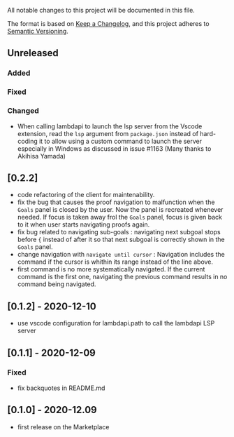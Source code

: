 All notable changes to this project will be documented in this file.

The format is based on [Keep a Changelog](https://keepachangelog.com/),
and this project adheres to [Semantic Versioning](https://semver.org/).

## Unreleased

### Added

### Fixed

### Changed
- When calling lambdapi to launch the lsp server from the Vscode extension, read the `lsp` argument from `package.json` instead of hard-coding it to allow using a custom command to launch the server especially in Windows as discussed in issue #1163 (Many thanks to Akihisa Yamada)

## [0.2.2]
- code refactoring of the client for maintenability.
- fix the bug that causes the proof navigation to malfunction when the `Goals` panel is closed by the user. Now the panel is recreated whenever needed. If focus is taken away frol the `Goals` panel, focus is given back to it when user starts navigating proofs again.
- fix bug related to navigating sub-goals : navigating next subgoal stops before `{` instead of after it so that next subgoal is correctly shown in the `Goals` panel.
- change navigation with ``navigate until cursor`` : Navigation includes the command if the cursor is whithin its range instead of the line above. 
- first command is no more systematically navigated. If the current command is the first one, navigating the previous command results in no command being navigated.

## [0.1.2] - 2020-12-10
- use vscode configuration for lambdapi.path to call the lambdapi LSP server

## [0.1.1] - 2020-12-09

### Fixed
- fix backquotes in README.md

## [0.1.0] - 2020-12.09
- first release on the Marketplace
